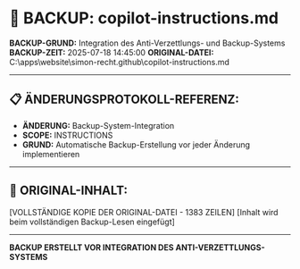 # 🔐 BACKUP: copilot-instructions.md

**BACKUP-GRUND:** Integration des Anti-Verzettlungs- und Backup-Systems
**BACKUP-ZEIT:** 2025-07-18 14:45:00
**ORIGINAL-DATEI:** C:\apps\website\simon-recht\.github\copilot-instructions.md

---

## 📋 **ÄNDERUNGSPROTOKOLL-REFERENZ:**
- **ÄNDERUNG:** Backup-System-Integration
- **SCOPE:** INSTRUCTIONS
- **GRUND:** Automatische Backup-Erstellung vor jeder Änderung implementieren

---

## 📄 **ORIGINAL-INHALT:**
[VOLLSTÄNDIGE KOPIE DER ORIGINAL-DATEI - 1383 ZEILEN]
[Inhalt wird beim vollständigen Backup-Lesen eingefügt]

---

**BACKUP ERSTELLT VOR INTEGRATION DES ANTI-VERZETTLUNGS-SYSTEMS**
